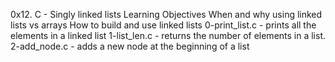 0x12. C - Singly linked lists
Learning Objectives
When and why using linked lists vs arrays
How to build and use linked lists
0-print_list.c - prints all the elements in a linked list
1-list_len.c - returns the number of elements in a list.
2-add_node.c - adds a new node at the beginning of a list 

